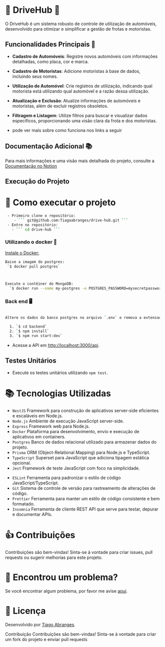 # 🚗 DriveHub 🚗

O DriveHub é um sistema robusto de controle de utilização de automóveis, desenvolvido para otimizar e simplificar a gestão de frotas e motoristas.

## Funcionalidades Principais 🚀

- **Cadastro de Automóveis**: Registre novos automóveis com informações detalhadas, como placa, cor e marca.

- **Cadastro de Motoristas**: Adicione motoristas à base de dados, incluindo seus nomes.

- **Utilização de Automóvel**: Crie registros de utilização, indicando qual motorista está utilizando qual automóvel e a razão dessa utilização.

- **Atualização e Exclusão**: Atualize informações de automóveis e motoristas, além de excluir registros obsoletos.

- **Filtragem e Listagem**: Utilize filtros para buscar e visualizar dados específicos, proporcionando uma visão clara da frota e dos motoristas.

 - pode ver mais sobre como funciona nos links a seguir
## Documentação Adicional 📚

Para mais informações e uma visão mais detalhada do projeto, consulte a <a href="https://www.notion.so/Drive-hub-53ab02842f0d4574b3f3f0f69caf386c?pvs=4" target="_blank">Documentação no Notion</a>


## Execução do Projeto
# 🚀 Como executar o projeto

```bash
 - Primeiro clone o repositório:
    - ``` git@github.com:Tiagoabranges/drive-hub.git ```
 - Entre no repositório: 
   - ``` cd drive-hub ```
````

### Utilizando o docker 🐳
[Instale o Docker:]( https://docs.docker.com/get-docker/)
```bash
Baixe a imagem do postgres:
 `$ docker pull postgres`



Execute o contêiner do MongoDB:
  `$ docker run --name my-postgres -e POSTGRES_PASSWORD=mysecretpassword -p 5432:5432 -d postgres`

````
### Back end 🖥️
```bash

Altere os dados do banco postgres no arquivo `.env` e remova a extensao example: 'postgresql://postgres:mysecretpassword@localhost:5432/postgres?schema=public'

  1. `$ cd backend`
  2. `$ npm install`
  3. `$ npm run start:dev`

```

- Acesse a API em [http://localhost:3000/api](http://localhost:3000/api).

## Testes Unitários

- Execute os testes unitários utilizando `npm test`.

# :books: Tecnologias Utilizadas
 
- `NestJS` Framework para construção de aplicativos server-side eficientes e escaláveis em Node.js.
- `Node.js` Ambiente de execução JavaScript server-side.
- `Express` Framework web para Node.js.
- `Docker` Plataforma para desenvolvimento, envio e execução de aplicativos em containers.
- `Postgres` Banco de dados relacional utilizado para armazenar dados do projeto.
- `Prisma` ORM (Object-Relational Mapping) para Node.js e TypeScript.
- `TypeScript` Superset para JavaScript que adiciona tipagem estática opcional.
- `Jest` Framework de teste JavaScript com foco na simplicidade.
+ `ESLint` Ferramenta para padronizar o estilo de código JavaScript/TypeScript.
+ `Git` Sistema de controle de versão para rastreamento de alterações de código.
+ `Prettier` Ferramenta para manter um estilo de código consistente e bem formatado.
+ `Insomnia` Ferramenta de cliente REST API que serve para testar, depurar e documentar APIs.

  
#  :thumbsup: Contribuições
Contribuições são bem-vindas! Sinta-se à vontade para criar issues, pull requests ou sugerir melhorias para este projeto.

# 🐛 Encontrou um problema?
Se você encontrar algum problema, por favor me avise [aqui](https://www.linkedin.com/in/tiagoabranges/).


# 📝 Licença
Desenvolvido por [Tiago Abranges](https://www.linkedin.com/in/tiagoabranges/).

Contribuição
Contribuições são bem-vindas! Sinta-se à vontade para criar um fork do projeto e enviar pull requests

